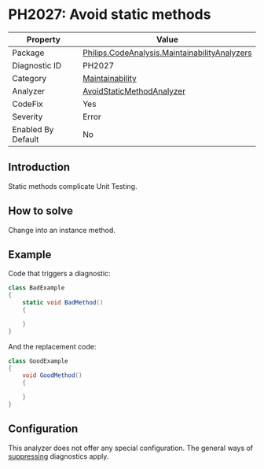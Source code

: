 # PH2027: Avoid static methods

| Property | Value  |
|--|--|
| Package | [Philips.CodeAnalysis.MaintainabilityAnalyzers](https://www.nuget.org/packages/Philips.CodeAnalysis.MaintainabilityAnalyzers) |
| Diagnostic ID | PH2027 |
| Category  | [Maintainability](../Maintainability.md) |
| Analyzer | [AvoidStaticMethodAnalyzer](https://github.com/philips-software/roslyn-analyzers/blob/master/Philips.CodeAnalysis.MaintainabilityAnalyzers/Maintainability/AvoidStaticMethodAnalyzer.cs)
| CodeFix  | Yes |
| Severity | Error |
| Enabled By Default | No |

## Introduction

Static methods complicate Unit Testing. 

## How to solve

Change into an instance method.

## Example

Code that triggers a diagnostic:
``` cs
class BadExample
{
    static void BadMethod()
    {

    }
}

```

And the replacement code:
``` cs
class GoodExample
{
    void GoodMethod()
    {

    }
}

```

## Configuration

This analyzer does not offer any special configuration. The general ways of [suppressing](https://learn.microsoft.com/en-us/dotnet/fundamentals/code-analysis/suppress-warnings) diagnostics apply.
